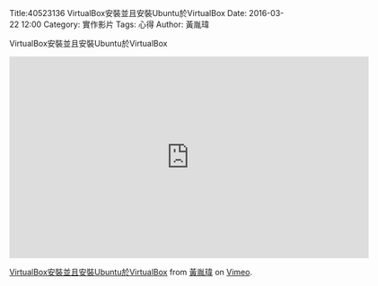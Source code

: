Title:40523136 VirtualBox安裝並且安裝Ubuntu於VirtualBox
Date: 2016-03-22 12:00
Category: 實作影片
Tags: 心得
Author: 黃胤瑋


 VirtualBox安裝並且安裝Ubuntu於VirtualBox
 <!-- PELICAN_END_SUMMARY -->
 <iframe src="https://player.vimeo.com/video/214116206" width="640" height="360" frameborder="0" webkitallowfullscreen mozallowfullscreen allowfullscreen></iframe>
<p><a href="https://vimeo.com/214116206">VirtualBox安裝並且安裝Ubuntu於VirtualBox</a> from <a href="https://vimeo.com/user58912621">黃胤瑋</a> on <a href="https://vimeo.com">Vimeo</a>.</p>
</section>